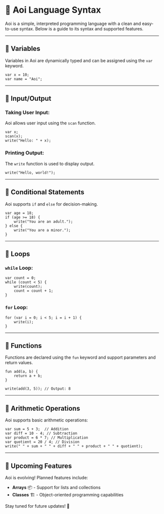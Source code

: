 # 📜 Aoi Language Syntax

Aoi is a simple, interpreted programming language with a clean and easy-to-use syntax. Below is a guide to its syntax and supported features.

---

## 🔹 Variables

Variables in Aoi are dynamically typed and can be assigned using the `var` keyword.

```aoi
var x = 10;
var name = "Aoi";
```

---

## 🔹 Input/Output

### Taking User Input:

Aoi allows user input using the `scan` function.

```aoi
var x;
scan(x);
write("Hello: " + x);
```

### Printing Output:

The `write` function is used to display output.

```aoi
write("Hello, world!");
```

---

## 🔹 Conditional Statements

Aoi supports `if` and `else` for decision-making.

```aoi
var age = 18;
if (age >= 18) {
    write("You are an adult.");
} else {
    write("You are a minor.");
}
```

---

## 🔹 Loops

### `while` Loop:

```aoi
var count = 0;
while (count < 5) {
    write(count);
    count = count + 1;
}
```

### `for` Loop:

```aoi
for (var i = 0; i < 5; i = i + 1) {
    write(i);
}
```

---

## 🔹 Functions

Functions are declared using the `fun` keyword and support parameters and return values.

```aoi
fun add(a, b) {
    return a + b;
}

write(add(3, 5)); // Output: 8
```

---

## 🔹 Arithmetic Operations

Aoi supports basic arithmetic operations:

```aoi
var sum = 5 + 3;  // Addition
var diff = 10 - 4; // Subtraction
var product = 6 * 7; // Multiplication
var quotient = 20 / 4; // Division
write(" " + sum + " " + diff + " " + product + " " + quotient);
```

---

## 🔮 Upcoming Features

Aoi is evolving! Planned features include:

- **Arrays** 📦 - Support for lists and collections
- **Classes** 🏗️ - Object-oriented programming capabilities

Stay tuned for future updates! 🚀

